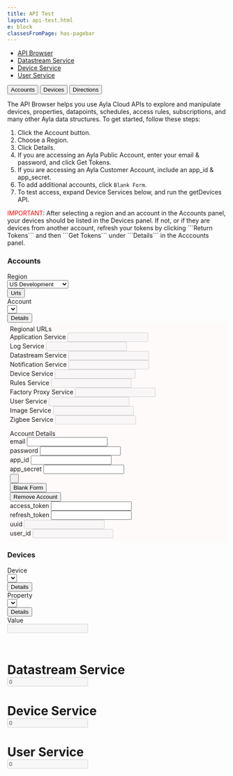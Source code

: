 ```yaml
---
title: API Test
layout: api-test.html
e: block
classesFromPage: has-pagebar
---
```


<aside id="pagebar" class="d-xl-block collapse">
  <ul>
    <li><a href="#core-title">API Browser</a></li>
    <li><a href="#datastream-service-header">Datastream Service</a></li>
    <li><a href="#device-service-header">Device Service</a></li>
    <li><a href="#user-service-header">User Service</a></li>
  </ul>
</aside>

<div class="btn-group control-btns">
  <button id="accounts-button" type="button" class="btn btn-sm btn-outline-info" data-toggle="button" aria-pressed="false" autocomplete="off">Accounts</button>
  <button id="devices-button" type="button" class="btn btn-sm btn-outline-info" data-toggle="button" aria-pressed="false" autocomplete="off">Devices</button>
  <button id="directions-button" type="button" class="btn btn-sm btn-outline-info" data-toggle="button" aria-pressed="false" autocomplete="off">Directions</button>
</div>
<div id="directions-section">
  <p>The API Browser helps you use Ayla Cloud APIs to explore and manipulate devices, properties, datapoints, schedules, access rules, subscriptions, and many other Ayla data structures. To get started, follow these steps:
  <ol>
    <li>Click the Account button.</li>
    <li>Choose a Region.</li>
    <li>Click Details.</li>
    <li>If you are accessing an Ayla Public Account, enter your email & password, and click Get Tokens.</li>
    <li>If you are accessing an Ayla Customer Account, include an app_id & app_secret.</li>
    <li>To add additional accounts, click <code>Blank Form</code>.</li>
    <li>To test access, expand Device Services below, and run the getDevices API.</li>
  </ol>
  <p><span style="color:red;">IMPORTANT</span>: After selecting a region and an account in the Accounts panel, your devices should be listed in the Devices panel. If not, or if they are devices from another account, refresh your tokens by clicking ```Return Tokens``` and then ```Get Tokens``` under ```Details``` in the Acccounts panel.</p>
</div>
<div id="accounts-section">
  <div class="panel">
    <h3>Accounts</h3>
    <div class="form-row ">
      <div class="col-12 col-sm-6">
        <div class="form-row">
          <div class="col-12">
            <label>Region</label>
          </div>
        </div>
        <div class="form-row">
          <div class="col mb-2">
            <select class="form-control form-control-sm ayla-regions">
              <option value="cndev">China Development</option>
              <option value="cnfield">China Field</option>
              <option value="eufield">EU Field</option>
              <option value="usdev" selected>US Development</option>
              <option value="usfield">US Field</option>
            </select>
          </div>
          <div class="col-auto">
            <button type="button" class="btn btn-sm btn-info btn-block" data-toggle="collapse" data-target="#ayla-region-urls" aria-expanded="false">Urls</button>
          </div>
        </div>
      </div>
      <div class="col-12 col-sm-6">
        <div class="form-row">
          <div class="col-12">
            <label>Account</label>
          </div>
        </div>
        <div class="form-row">
          <div class="col mb-2">
            <select class="form-control form-control-sm ayla-accounts"></select>
          </div>
          <div class="col-auto">
            <button type="button" class="btn btn-sm btn-info btn-block" data-toggle="collapse" data-target="#ayla-account-details" aria-expanded="false">Details</button>
          </div>
        </div>
      </div>
    </div>
    <div id="ayla-region-urls" class="collapse" style="padding: 6px; background: snow;">
      <div class="title">Regional URLs</div>
      <div class="form-row">
        <div class="col-12 col-md-6 mb-2">
          <label>Application Service</label>
          <input id="application-service-url" type="text" class="form-control form-control-sm" disabled>
        </div>
        <div class="col-12 col-md-6 mb-2">
          <label>Log Service</label>
          <input id="log-service-url" type="text" class="form-control form-control-sm" disabled>
        </div>
      </div>
      <div class="form-row">
        <div class="col-12 col-md-6 mb-2">
          <label>Datastream Service</label>
          <input id="datastream-service-url" type="text" class="form-control form-control-sm" disabled>
        </div>
        <div class="col-12 col-md-6 mb-2">
          <label>Notification Service</label>
          <input id="notification-service-url" type="text" class="form-control form-control-sm" disabled>
        </div>
      </div>
      <div class="form-row">
        <div class="col-12 col-md-6 mb-2">
          <label>Device Service</label>
          <input id="device-service-url" type="text" class="form-control form-control-sm" disabled>
        </div>
        <div class="col-12 col-md-6 mb-2">
          <label>Rules Service</label>
          <input id="rules-service-url" type="text" class="form-control form-control-sm" disabled>
        </div>
      </div>
      <div class="form-row">
        <div class="col-12 col-md-6 mb-2">
          <label>Factory Proxy Service</label>
          <input id="factory-proxy-service-url" type="text" class="form-control form-control-sm" disabled>
        </div>
        <div class="col-12 col-md-6 mb-2">
          <label>User Service</label>
          <input id="user-service-url" type="text" class="form-control form-control-sm" disabled>
        </div>
      </div>
      <div class="form-row">
        <div class="col-12 col-md-6 mb-2">
          <label>Image Service</label>
          <input id="image-service-url" type="text" class="form-control form-control-sm" disabled>
        </div>
        <div class="col-12 col-md-6 mb-2">
          <label>Zigbee Service</label>
          <input id="zigbee-service-url" type="text" class="form-control form-control-sm" disabled>
        </div>
      </div>
    </div>
    <div id="ayla-account-details" class="collapse" style="padding: 6px; background: snow;">
      <div class="title">Account Details</div>
      <div class="form-row">
        <div class="col-12 col-md-6 col-lg-3 mb-2">
          <label>email</label>
          <input id="ayla-account-email" type="text" class="form-control form-control-sm">
        </div>
        <div class="col-12 col-md-6 col-lg-3 mb-2">
          <label>password</label>
          <input id="ayla-account-password" type="password" class="form-control form-control-sm" autocomplete='new-password'>
        </div>
        <div class="col-12 col-md-6 col-lg-3 mb-2">
          <label>app_id</label>
          <input id="ayla-account-app-id" type="text" class="form-control form-control-sm">
        </div>
        <div class="col-12 col-md-6 col-lg-3 mb-2">
          <label>app_secret</label>
          <input id="ayla-account-app-secret" type="text" class="form-control form-control-sm">
        </div>
      </div>
      <div class="form-row">
        <div class="col-12 col-md-6 col-lg-3 mt-2 mb-2">
          <button id="ayla-account-tokens-btn" type="button" class="btn btn-sm btn-block">&nbsp;</button>
        </div>
        <div class="col-12 col-md-6 col-lg-3 mt-2 mb-2">
          <button id="ayla-add-account-btn" type="button" class="btn btn-sm btn-primary btn-block">Blank Form</button>
        </div>
        <div class="col-12 col-md-6 col-lg-3 mt-2 mb-2">
          <button id="ayla-remove-account-btn" type="button" class="btn btn-sm btn-danger btn-block">Remove Account</button>
        </div>
      </div>
      <div class="form-row">
        <div class="col-12 col-lg-3 mb-2">
          <label>access_token</label>
          <input id="ayla-account-access-token" type="text" class="form-control form-control-sm">
        </div>
        <div class="col-12 col-lg-3 mb-2">
          <label>refresh_token</label>
          <input id="ayla-account-refresh-token" type="text" class="form-control form-control-sm">
        </div>
        <div class="col-12 col-lg-3 mb-2">
          <label>uuid</label>
          <input id="ayla-account-uuid" type="text" class="form-control form-control-sm" disabled>
        </div>
        <div class="col-12 col-lg-3 mb-2">
          <label>user_id</label>
          <input id="ayla-account-user-id" type="text" class="form-control form-control-sm" disabled>
        </div>
      </div>
    </div>
  </div>
</div>
<div id="devices-section">
  <div class="panel">
    <h3>Devices</h3>
    <div class="form-row ">
      <div class="col-12 col-md-4">
        <div class="form-row">
          <div class="col-12">
            <label>Device</label>
          </div>
        </div>
        <div class="form-row">
          <div class="col mb-2">
            <select id="dt-device-selector" class="form-control form-control-sm"></select>
          </div>
          <div class="col-auto">
            <button type="button" class="btn btn-sm btn-info btn-block" data-toggle="collapse" data-target="#dt-device-details" aria-expanded="false">Details</button>
          </div>
        </div>
      </div>
      <div class="col-12 col-md-4">
        <div class="form-row">
          <div class="col-12">
            <label>Property</label>
          </div>
        </div>
        <div class="form-row">
          <div class="col mb-2">
            <select id="dt-property-selector" class="form-control form-control-sm"></select>
          </div>
          <div class="col-auto">
            <button type="button" class="btn btn-sm btn-info btn-block" data-toggle="collapse" data-target="#dt-property-details" aria-expanded="false">Details</button>
          </div>
        </div>
      </div>
      <div class="col-12 col-sm-4 mb-2">
        <label>Value</label>
        <div class="row no-gutters">
          <div class="col">
            <div id="dt-value-wrapper"><input type="text" class="form-control form-control-sm" disabled></div>
          </div>
          <div class="col-auto ml-2" id="dt-value-button-wrapper" style="display:none;">
            <button id="dt-save-value-btn" type="button" class="btn btn-info btn-sm">Save</button>
          </div>
        </div>
      </div>
    </div>
    <pre id="dt-device-details" class="collapse"></pre>
    <pre id="dt-property-details" class="collapse"></pre>
  </div>
</div>
<h1 id="datastream-service-header" class="api-service">
  <div class="api-service" data-toggle="collapse" href="#datastream-service-content">
    <div class="row">
      <div class="col-sm"><div class="name">Datastream Service</div></div>
      <div class="col-auto"><input type="text" class="count" value=0 disabled></div>
    </div>
  </div>
</h1>
<div class="collapse" id="datastream-service-content"></div>
<h1 id="device-service-header" class="api-service">
  <div class="api-service" data-toggle="collapse" href="#device-service-content">
    <div class="row">
      <div class="col-sm"><div class="name">Device Service</div></div>
      <div class="col-auto"><input type="text" class="count" value=0 disabled></div>
    </div>
  </div>
</h1>
<div class="collapse" id="device-service-content"></div>
<h1 id="user-service-header" class="api-service">
  <div class="api-service" data-toggle="collapse" href="#user-service-content">
    <div class="row">
      <div class="col-sm"><div class="name">User Service</div></div>
      <div class="col-auto"><input type="text" class="count" value=0 disabled></div>
    </div>
  </div>
</h1>
<div class="collapse" id="user-service-content"></div>
